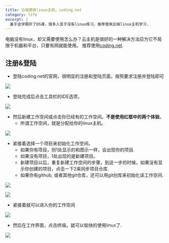```yaml
---
title: 云端使用linux主机，coding.net
category: life
excerpt: |
  基于这学期开了OS课，很多人苦于没有linux练习，推荐使用云端linux主机学习.
---
```


电脑没有linux，却又需要使用怎么办？云主机是很好的一种解决方法应为它不局限于机器和平台，只要有网就能使用。
推荐使用[coding.net](coding.net).

## 注册&登陆
- 登陆coding.net的官网，很明显的注册和登陆页面，按照要求注册并登陆即可

![ ](https://github.com/single-thread/single-thread.github.io/media/images/1.png  "注册&登陆")

- 登陆完成后点击工具栏的IDE选项，

![ ](https://github.com/single-thread/single-thread.github.io/media/images/2.png  "IDE")

- 然后新建工作空间或点击你已经有的工作空间。**不是使用红框中的两个体验**。
    - 所谓工作空间，就是分配给你的linux主机。

![ ](https://github.com/single-thread/single-thread.github.io/media/images/3.png  "新建工作空间")

- 紧接着选择一个项目来初始化工作空间。
    - 如果你有项目，则1处显示的和图示一样，会出现你的项目.
    - 如果没有项目，1处出现的是新建项目。
    - 新建项目以后，重复新建工作空间的步骤，到这一步的时候，如果没有显示你创建的项目，点击一下2来同步项目仓库.
    - 如果你有github, 或者其他git仓库，还可以用git创库来初始化该工作空间.


![ ](https://github.com/single-thread/single-thread.github.io/media/images/4.png  "初始化工作空间")

![ ](https://github.com/single-thread/single-thread.github.io/media/images/5.png  "配置")

- 紧接着就可以进入你的工作空间

![ ](https://github.com/single-thread/single-thread.github.io/media/images/6.png  "使用工作空间")

- 然后在工作界面，点击终端，就可以愉快的使用linux了.

![ ](https://github.com/single-thread/single-thread.github.io/media/images/7.png  "使用linux")
